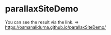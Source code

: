 # parallaxSiteDemo

You can see the result via the link. => https://osmanalidurna.github.io/parallaxSiteDemo/
